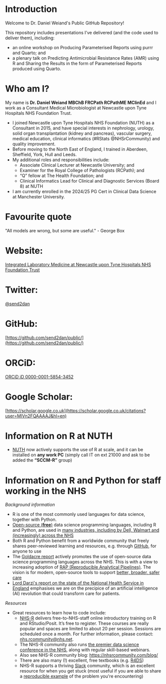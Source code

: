 # Introduction

Welcome to Dr. Daniel Weiand's Public GitHub Repository!

This repository includes presentations I’ve delivered (and the code used to deliver them), including: 
- an online workshop on Producing Parameterised Reports using purrr and Quarto; and 
- a plenary talk on Predicting Antimicrobial Resistance Rates (AMR) using R and Sharing the Results in the form of Parameterised Reports produced using Quarto. 

# Who am I?

My name is **Dr. Daniel Weiand MBChB FRCPath RCPathME MClinEd** and I work as a Consultant Medical Microbiologist at Newcastle upon Tyne Hospitals NHS Foundation Trust.  
- I joined Newcastle upon Tyne Hospitals NHS Foundation (NUTH) as a Consultant in 2015, and have special interests in nephrology, urology, solid organ transplantation (kidney and pancreas), vascular surgery, medical education, clinical informatics (#RStats @NHSrCommunity) and quality improvement. 
- Before moving to the North East of England, I trained in Aberdeen, Sheffield, York, Hull and Leeds.
- My additional roles and responsibilities include:
  - Associate Clinical Lecturer at Newcastle University; and
  - Examiner for the Royal College of Pathologists (RCPath); and
  - “Q” fellow at The Health Foundation; and
  - Clinical Informatics Lead for Clinical and Diagnostic Services (Board 8) at NUTH
- I am currently enrolled in the 2024/25 PG Cert in Clinical Data Science at Manchester University.

# Favourite quote

"All models are wrong, but some are useful." - George Box

# Website:
[Integrated Laboratory Medicine at Newcastle upon Tyne Hospitals NHS Foundation Trust](https://laboratories.newcastle-hospitals.nhs.uk/)

# Twitter:
[@send2dan](https://twitter.com/send2dan?lang=en)

# GitHub:
[https://github.com/send2dan/public/](https://github.com/send2dan/public/)

# ORCiD:
[ORCiD iD 0000-0001-5854-3452](https://orcid.org/0000-0001-5854-3452)

# Google Scholar:
[https://scholar.google.co.uk](https://scholar.google.co.uk/citations?user=MlVn2FQAAAAJ&hl=en)

# Information on R at NUTH

- [NUTH](https://www.newcastle-hospitals.nhs.uk/) now actively supports the use of R at scale, and it can be installed on **any work PC** (simply call IT on ext 21000 and ask to be added the **“SCCM-R”** group)

# Information on R and Python for staff working in the NHS

*Background information*

- R is one of the most commonly used languages for data science, together with Python.
- [Open-source (**free**)](https://nhsdigital.github.io/rap-community-of-practice/introduction_to_RAP/what-is-open-source/) data science programming languages, including R and Python, are used in [many industries, including by Dell, Walmart and (increasingly) across the NHS](https://posit-dev.github.io/brand-yml/inspiration/)
- Both R and Python benefit from a worldwide community that freely shares peer-reviewed learning and resources, e.g. through [GitHub](https://github.com/send2dan/), for anyone to use
- The [Goldacre report](https://assets.publishing.service.gov.uk/government/uploads/system/uploads/attachment_data/file/1067053/goldacre-review-using-health-data-for-research-and-analysis.pdf) actively promotes the use of open-source data science programming languages across the NHS. This is with a view to increasing adoption of [RAP (Reproducible Analytical Pipelines)](https://nhsdigital.github.io/rap-community-of-practice/introduction_to_RAP/what_is_RAP/). The vision is for modern, open-source tools to support [better, broader, safer care](https://www.gov.uk/government/publications/better-broader-safer-using-health-data-for-research-and-analysis/better-broader-safer-using-health-data-for-research-and-analysis#modern-open-working-methods-for-nhs-data-analysis)
- [Lord Darzi's report on the state of the National Health Service in England](https://www.gov.uk/government/publications/independent-investigation-of-the-nhs-in-england) emphasises we are on the precipice of an artificial intelligence (AI) revolution that could transform care for patients.

*Resources*

- Great resources to learn how to code include:
  - [NHS-R](https://nhsrcommunity.com/contact.html) delivers free-to-NHS-staff online introductory training on R and RStudio/Posit. It’s free to register. These courses are really popular and spaces are limited to about 20 per session. Sessions are scheduled once a month. For further information, please contact: [nhs.rcommunity@nhs.net](mailto:nhs.rcommunity@nhs.net).
  - The NHS-R community also runs [the premier data science conference in the NHS](https://nhsrcommunity.com/contact.html), along with regular skill-based webinars.
  - Also see NHS-R community blog: <https://nhsrcommunity.com/blog/>
  - There are also many (!) excellent, free textbooks (e.g. [R4DS](https://r4ds.hadley.nz/))
  - NHS-R supports a thriving [Slack](https://nhsrcommunity.slack.com/) community, which is an excellent resource for when you get stuck (most useful if you are able to share a [reproducible example](https://community.rstudio.com/t/faq-whats-a-reproducible-example-reprex-and-how-do-i-create-one/5219) of the problem you're encountering)


